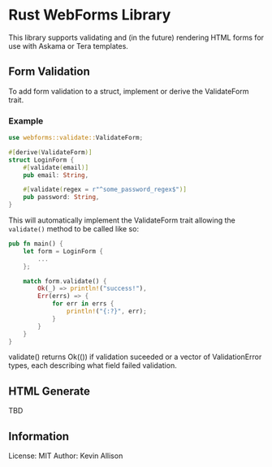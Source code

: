 # Rust WebForms Library

This library supports validating and (in the future) rendering HTML forms for use with Askama or Tera templates.

## Form Validation

To add form validation to a struct, implement or derive the ValidateForm trait.

### Example

```rust
use webforms::validate::ValidateForm;

#[derive(ValidateForm)]
struct LoginForm {
    #[validate(email)]
    pub email: String,

    #[validate(regex = r"^some_password_regex$")]
    pub password: String,
}
```

This will automatically implement the ValidateForm trait allowing the `validate()` method to be called like so:

```rust
pub fn main() {
    let form = LoginForm {
        ...
    };

    match form.validate() {
        Ok(_) => println!("success!"),
        Err(errs) => {
            for err in errs {
                println!("{:?}", err);
            }
        }
    }
}
```

validate() returns Ok(()) if validation suceeded or a vector of ValidationError types, each describing what field failed validation.

## HTML Generate

TBD

## Information

License: MIT
Author: Kevin Allison
